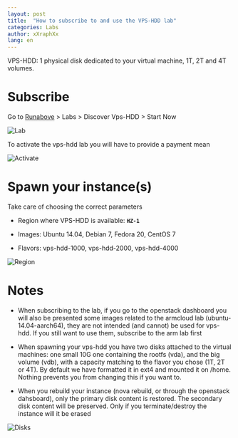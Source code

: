 ```yaml
---
layout: post
title:  "How to subscribe to and use the VPS-HDD lab"
categories: Labs 
author: xXraphXx
lang: en
---
```


VPS-HDD: 1 physical disk dedicated to your virtual machine, 1T, 2T and 4T volumes. 

# Subscribe

Go to [Runabove](https://www.runabove.com) > Labs > Discover Vps-HDD > Start Now

![Lab](/kb/images/2015-10-13-how-to-use-vps-hdd-lab/step1.png)

To activate the vps-hdd lab you will have to provide a payment mean

![Activate](/kb/images/2015-10-13-how-to-use-vps-hdd-lab/step2.png)

# Spawn your instance(s)

Take care of choosing the correct parameters

 * Region where VPS-HDD is available: **`HZ-1`**

 * Images: Ubuntu 14.04, Debian 7, Fedora 20, CentOS 7

 * Flavors: vps-hdd-1000, vps-hdd-2000, vps-hdd-4000

![Region](/kb/images/2015-10-13-how-to-use-vps-hdd-lab/step3.png)

# Notes

 * When subscribing to the lab, if you go to the openstack dashboard you will also be presented some images related to the armcloud lab (ubuntu-14.04-aarch64), they are not intended (and cannot) be used for vps-hdd. If you still want to use them, subscribe to the arm lab first

 * When spawning your vps-hdd you have two disks attached to the virtual machines: one small 10G one containing the rootfs (vda), and the big volume (vdb), with a capacity matching to the flavor you chose (1T, 2T or 4T). By default we have formatted it in ext4 and mounted it on /home. Nothing prevents you from changing this if you want to.

 * When you rebuild your instance (nova rebuild, or  through the openstack dahsboard), only the primary disk content is restored. The secondary disk content will be preserved. Only if you terminate/destroy the instance will it be erased

![Disks](/kb/images/2015-10-13-how-to-use-vps-hdd-lab/step4.png)

